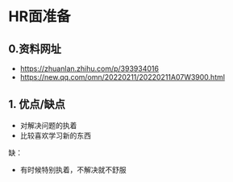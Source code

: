 # HR面准备

## 0.资料网址

- https://zhuanlan.zhihu.com/p/393934016
- https://new.qq.com/omn/20220211/20220211A07W3900.html



## 1. 优点/缺点

- 对解决问题的执着
- 比较喜欢学习新的东西

缺：

- 有时候特别执着，不解决就不舒服

  

